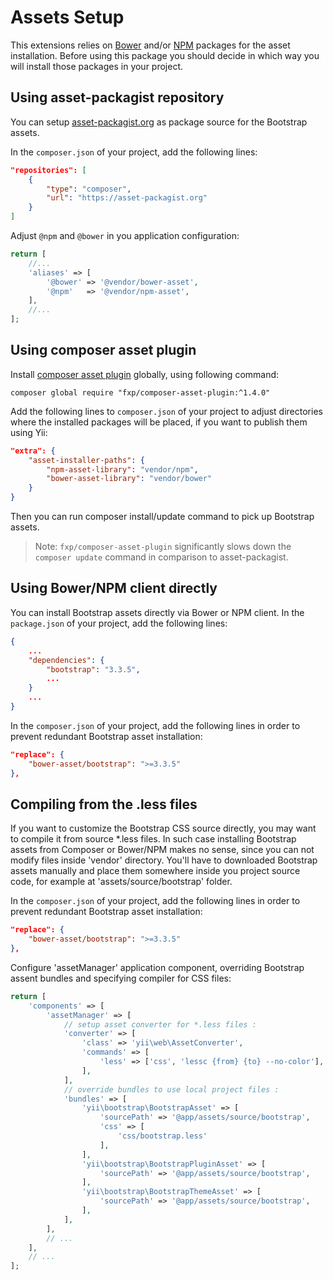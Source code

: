 Assets Setup
============

This extensions relies on [Bower](http://bower.io/) and/or [NPM](https://www.npmjs.org/) packages for the asset installation.
Before using this package you should decide in which way you will install those packages in your project.


## Using asset-packagist repository

You can setup [asset-packagist.org](https://asset-packagist.org) as package source for the Bootstrap assets.

In the `composer.json` of your project, add the following lines:

```json
"repositories": [
    {
        "type": "composer",
        "url": "https://asset-packagist.org"
    }
]
```

Adjust `@npm` and `@bower` in you application configuration:

```php
return [
    //...
    'aliases' => [
        '@bower' => '@vendor/bower-asset',
        '@npm'   => '@vendor/npm-asset',
    ],
    //...
];
```


## Using composer asset plugin

Install [composer asset plugin](https://github.com/francoispluchino/composer-asset-plugin/) globally, using following command:

```
composer global require "fxp/composer-asset-plugin:^1.4.0"
```

Add the following lines to `composer.json` of your project to adjust directories where the installed packages
will be placed, if you want to publish them using Yii:

```json
"extra": {
    "asset-installer-paths": {
        "npm-asset-library": "vendor/npm",
        "bower-asset-library": "vendor/bower"
    }
}
```

Then you can run composer install/update command to pick up Bootstrap assets.

> Note: `fxp/composer-asset-plugin` significantly slows down the `composer update` command in comparison
  to asset-packagist.


## Using Bower/NPM client directly

You can install Bootstrap assets directly via Bower or NPM client.
In the `package.json` of your project, add the following lines:

```json
{
    ...
    "dependencies": {
        "bootstrap": "3.3.5",
        ...
    }
    ...
}
```

In the `composer.json` of your project, add the following lines in order to prevent redundant Bootstrap asset installation:

```json
"replace": {
    "bower-asset/bootstrap": ">=3.3.5"
},
```


## Compiling from the .less files

If you want to customize the Bootstrap CSS source directly, you may want to compile it from source *.less files.
In such case installing Bootstrap assets from Composer or Bower/NPM makes no sense, since you can not modify files
inside 'vendor' directory.
You'll have to downloaded Bootstrap assets manually and place them somewhere inside you project source code,
for example at 'assets/source/bootstrap' folder.

In the `composer.json` of your project, add the following lines in order to prevent redundant Bootstrap asset installation:

```json
"replace": {
    "bower-asset/bootstrap": ">=3.3.5"
},
```

Configure 'assetManager' application component, overriding Bootstrap assent bundles and specifying compiler for CSS files:

```php
return [
    'components' => [
        'assetManager' => [
            // setup asset converter for *.less files :
            'converter' => [
                'class' => 'yii\web\AssetConverter',
                'commands' => [
                    'less' => ['css', 'lessc {from} {to} --no-color'],
                ],
            ],
            // override bundles to use local project files :
            'bundles' => [
                'yii\bootstrap\BootstrapAsset' => [
                    'sourcePath' => '@app/assets/source/bootstrap',
                    'css' => [
                        'css/bootstrap.less'
                    ],
                ],
                'yii\bootstrap\BootstrapPluginAsset' => [
                    'sourcePath' => '@app/assets/source/bootstrap',
                ],
                'yii\bootstrap\BootstrapThemeAsset' => [
                    'sourcePath' => '@app/assets/source/bootstrap',
                ],
            ],
        ],
        // ...
    ],
    // ...
];
```
